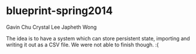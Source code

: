 blueprint-spring2014
====================

Gavin Chu
Crystal Lee
Japheth Wong

The idea is to have a system which can store persistent state, importing and writing it out as a CSV file.  We were not able to finish though. :(
